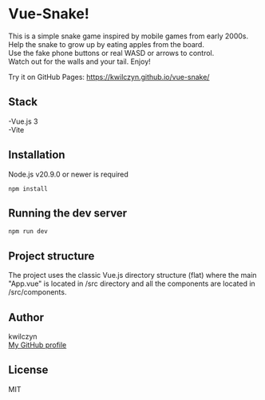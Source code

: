 # Vue-Snake!

This is a simple snake game inspired by mobile games from early 2000s.  
Help the snake to grow up by eating apples from the board.  
Use the fake phone buttons or real WASD or arrows to control.  
Watch out for the walls and your tail. Enjoy!  

Try it on GitHub Pages: https://kwilczyn.github.io/vue-snake/

## Stack

-Vue.js 3  
-Vite  

## Installation

Node.js v20.9.0 or newer is required  

`npm install`

## Running the dev server

`npm run dev`

## Project structure
The project uses the classic Vue.js directory structure (flat) where the main "App.vue" is located in /src directory and all the components are located in /src/components.

## Author
kwilczyn  
[My GitHub profile](https://github.com/kwilczyn)  

## License
MIT

